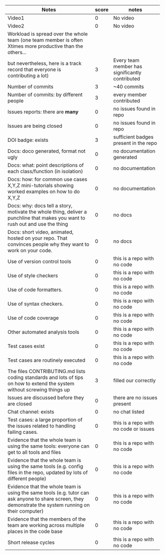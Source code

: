 |Notes|score|notes
|-----|---------|-------|
|Video1|0| No video
|Video2|0| No video 
|Workload is spread over the whole team (one team member is often Xtimes more productive than the others... 
but nevertheless, here is a track record that everyone is contributing a lot)|3| Every team member has significantly contributed |
|Number of commits|3| ~40 commits
|Number of commits: by different people|3|every member contributed
|Issues reports: there are **many**|0|no issues found in repo
|Issues are being closed|0|no issues found in repo
|DOI badge: exists|3|sufficient badges present in the repo
|Docs: doco generated, format not ugly |0|no documentation generated
|Docs: what: point descriptions of each class/function (in isolation) |0|no documentation
|Docs: how: for common use cases X,Y,Z mini-tutorials showing worked examples on how to do X,Y,Z|0|no documentation
|Docs: why: docs tell a story, motivate the whole thing, deliver a punchline that makes you want to rush out and use the thing|0|no docs
|Docs: short video, animated, hosted on your repo. That convinces people why they want to work on your code.|0|no docs
|Use of version control tools|0|this is a repo with no code
|Use of style checkers |0|this is a repo with no code
|Use of code formatters. |0|this is a repo with no code
|Use of syntax checkers. |0|this is a repo with no code
|Use of code coverage |0|this is a repo with no code
|Other automated analysis tools|0|this is a repo with no code
|Test cases exist|0|this is a repo with no code
|Test cases are routinely executed|0|this is a repo with no code
|The files CONTRIBUTING.md lists coding standards and lots of tips on how to extend the system without screwing things up|3|filled our correctly
|Issues are discussed before they are closed|0|there are no issues present
|Chat channel: exists|0|no chat listed
|Test cases: a large proportion of the issues related to handling failing cases.|0|this is a repo with no code or issues
|Evidence that the whole team is using the same tools: everyone can get to all tools and files|0|this is a repo with no code
|Evidence that the whole team is using the same tools (e.g. config files in the repo, updated by lots of different people)|0|this is a repo with no code
|Evidence that the whole team is using the same tools (e.g. tutor can ask anyone to share screen, they demonstrate the system running on their computer)|0|this is a repo with no code
|Evidence that the members of the team are working across multiple places in the code base|0|this is a repo with no code
|Short release cycles |0|this is a repo with no code
